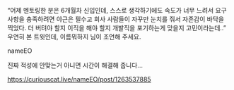“어제 멘토링한 분은 6개월차 신입인데, 스스로 생각하기에도 속도가 너무 느려서 요구사항을 충족하려면 야근은 필수고 회사 사람들이 자꾸만 눈치를 줘서 자존감이 바닥을 찍었다. 더 버텨야 할지 이직을 해야 할지 개발직을 포기하는게 맞을지 고민이라는데..” 우연히 본 트윗인데, 이름뭐하지 님이 조언해 주세요.

nameEO

진짜 적성에 안맞는거 아니면 시간이 해결해 줍니다...

https://curiouscat.live/nameEO/post/1263537885
